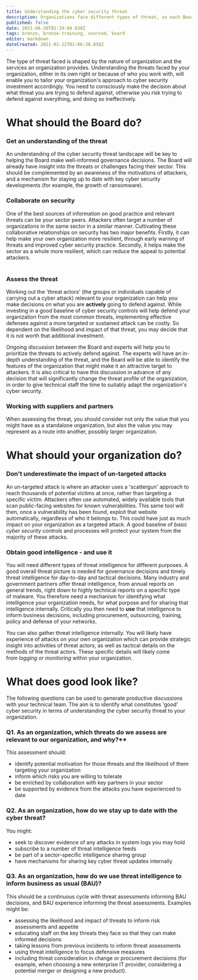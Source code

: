 ```yaml
---
title: Understanding the cyber security threat
description: Organizations face different types of threat, so each Board's approach to cyber security will vary hugely.
published: false
date: 2021-06-30T02:19:04.638Z
tags: bronze, bronze-training, sourced, board
editor: markdown
dateCreated: 2021-02-22T01:06:38.858Z
---
```


The type of threat faced is shaped by the nature of organization and the services an organization provides. Understanding the threats faced by your organization, either in its own right or because of who you work with, will enable you to tailor your organization's approach to cyber security investment accordingly. You need to consciously make the decision about what threat you are trying to defend against, otherwise you risk trying to defend against everything, and doing so ineffectively.  

# What should the Board do?

###   **Get an understanding of the threat**

An understanding of the cyber security threat landscape will be key to helping the Board make well-informed governance decisions. The Board will already have insight into the threats or challenges facing their sector. This should be complemented by an awareness of the motivations of attackers, and a mechanism for staying up to date with key cyber security developments (for example, the growth of ransomware). 

### **Collaborate on security**

One of the best sources of information on good practice and relevant threats can be your sector peers. Attackers often target a number of organizations in the same sector in a similar manner. Cultivating these collaborative relationships on security has two major benefits. Firstly, it can help make your own organization more resilient, through early warning of threats and improved cyber security practice. Secondly, it helps make the sector as a whole more resilient, which can reduce the appeal to potential attackers.   
 

### **Assess the threat**

Working out the 'threat actors' (the groups or individuals capable of carrying out a cyber attack) relevant to your organization can help you make decisions on what you are **actively** going to defend against. While investing in a good baseline of cyber security controls will help defend your organization from the most common threats, implementing effective defenses against a more targeted or sustained attack can be costly. So dependent on the likelihood and impact of that threat, you may decide that it is not worth that additional investment.

Ongoing discussion between the Board and experts will help you to prioritize the threats to actively defend against. The experts will have an in-depth understanding of the threat, and the Board will be able to identify the features of the organization that might make it an attractive target to attackers. It is also critical to have this discussion in advance of any decision that will significantly change the threat profile of the organization, in order to give technical staff the time to suitably adapt the organization's cyber security. 

### **Working with suppliers and partners**

When assessing the threat, you should consider not only the value that you might have as a standalone organization, but also the value you may represent as a route into another, possibly larger organization. 

# What should your organization do?

### **Don't underestimate the impact of un-targeted attacks**

An un-targeted attack is where an attacker uses a 'scattergun' approach to reach thousands of potential victims at once, rather than targeting a specific victim. Attackers often use automated, widely available tools that scan public-facing websites for known vulnerabilities. This same tool will then, once a vulnerability has been found, exploit that website automatically, regardless of who it belongs to. This could have just as much impact on your organization as a targeted attack. A good baseline of *basic cyber security controls* and processes will protect your system from the majority of these attacks.  

### **Obtain good intelligence - and use it**

You will need different types of threat intelligence for different purposes. A good overall threat picture is needed for governance decisions and timely threat intelligence for day-to-day and tactical decisions. Many industry and government partners offer threat intelligence, from annual reports on general trends, right down to highly technical reports on a specific type of malware. You therefore need a mechanism for identifying what intelligence your organization needs, for what purpose and for sharing that intelligence internally. Critically you then need to **use** that intelligence to inform business decisions, including procurement, outsourcing, training, policy and defense of your networks. 

You can also gather threat intelligence internally. You will likely have experience of attacks on your own organization which can provide strategic insight into activities of threat actors, as well as tactical details on the methods of the threat actors. These specific details will likely come from *logging or monitoring* within your organization.

# What does good look like?

The following questions can be used to generate productive discussions with your technical team. The aim is to identify what constitutes 'good' cyber security in terms of understanding the cyber security threat to your organization. 

###   **Q1. As an organization**, which threats do we assess are relevant to our organization, and why?**

This assessment should:

-   identify potential motivation for those threats and the likelihood of them targeting your organization
-   inform which risks you are willing to tolerate
-   be enriched by collaboration with key partners in your sector
-   be supported by evidence from the attacks you have experienced to date

###   **Q2. As an organization, how do we stay up to date with the cyber threat?**

You might:

-   seek to discover evidence of any attacks in system logs you may hold
-   subscribe to a number of threat intelligence feeds
-   be part of a sector-specific intelligence sharing group
-   have mechanisms for sharing key cyber threat updates internally

###   **Q3. As an organization, how do we use threat intelligence to inform business as usual (BAU)?**

This should be a continuous cycle with threat assessments informing BAU decisions, and BAU experience informing the threat assessments. Examples might be:

-   assessing the likelihood and impact of threats to inform risk assessments and appetite
-   educating staff on the key threats they face so that they can make informed decisions
-   taking lessons from previous incidents to inform threat assessments
-   using threat intelligence to focus defensive measures
-   including threat consideration in change or procurement decisions (for example, when choosing a new enterprise IT provider, considering a potential merger or designing a new product).